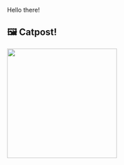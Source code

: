 Hello there!



## 🖼️ Catpost!

<sub>
    <img src="https://cdn2.thecatapi.com/images/4fh.jpg" height="256">
</sub>

